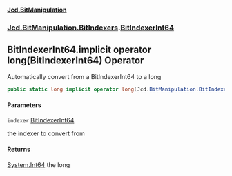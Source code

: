 ﻿#### [Jcd.BitManipulation](index.md 'index')

### [Jcd.BitManipulation.BitIndexers](Jcd.BitManipulation.BitIndexers.md 'Jcd.BitManipulation.BitIndexers').[BitIndexerInt64](Jcd.BitManipulation.BitIndexers.BitIndexerInt64.md 'Jcd.BitManipulation.BitIndexers.BitIndexerInt64')

## BitIndexerInt64.implicit operator long(BitIndexerInt64) Operator

Automatically convert from a BitIndexerInt64 to a long

```csharp
public static long implicit operator long(Jcd.BitManipulation.BitIndexers.BitIndexerInt64 indexer);
```

#### Parameters

<a name='Jcd.BitManipulation.BitIndexers.BitIndexerInt64.op_Implicitlong(Jcd.BitManipulation.BitIndexers.BitIndexerInt64).indexer'></a>

`indexer` [BitIndexerInt64](Jcd.BitManipulation.BitIndexers.BitIndexerInt64.md 'Jcd.BitManipulation.BitIndexers.BitIndexerInt64')

the indexer to convert from

#### Returns

[System.Int64](https://docs.microsoft.com/en-us/dotnet/api/System.Int64 'System.Int64')
the long